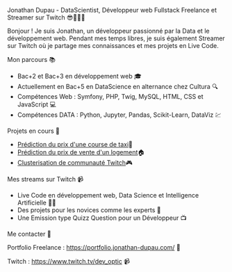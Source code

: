Jonathan Dupau - DataScientist, Développeur web Fullstack Freelance et Streamer sur Twitch 😎👨‍💻🚀

Bonjour ! 
Je suis Jonathan, un développeur passionné par la Data et le développement web. 
Pendant mes temps libres, je suis également Streamer sur Twitch où je partage mes connaissances et mes projets en Live Code.

Mon parcours 📚
- Bac+2 et Bac+3 en développement web 🎓
- Actuellement en Bac+5 en DataScience en alternance chez Cultura 🔍
- Compétences Web : Symfony, PHP, Twig, MySQL, HTML, CSS et JavaScript 💻
- Compétences DATA : Python, Jupyter, Pandas, Scikit-Learn, DataViz 💹

Projets en cours 🚀
- [Prédiction du prix d'une course de taxi]([https://mon-site-web.com](https://github.com/Jonathan2433/prediction_taxi_fare))🚕
- [Prédiction du prix de vente d'un logement]([https://mon-site-web.com](https://github.com/Jonathan2433/analyse-valeur-fonciere-2021))🏠
- [Clusterisation de communauté Twitch]([https://mon-site-web.com](https://github.com/Jonathan2433/twitch_users_map))🎮

Mes streams sur Twitch 📹
- Live Code en développement web, Data Science et Intelligence Artificielle 🚀🤖
- Des projets pour les novices comme les experts 🙌
- Une Emission type Quizz Question pour un Développeur 📺

Me contacter 📩

Portfolio Freelance : https://portfolio.jonathan-dupau.com/ 💼

Twitch : https://www.twitch.tv/dev_optic 📹
